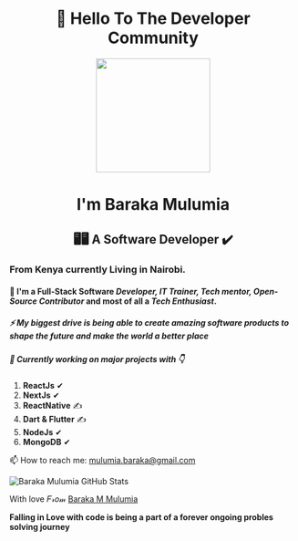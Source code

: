 <h1 align="center">
   👋 Hello To The Developer Community
 </h1>

<div align="center">
   <kbd>
   <img src="https://i.postimg.cc/MKC8dZkZ/baraka-mulumia-denim.jpg" height ="200px"/> 
   </kbd>
</div>



<h1 align="center">
  I'm Baraka Mulumia 
</h1>
<h2 align="center">
  🖥🖥 A Software Developer ✔
</h2>
 
### From Kenya currently Living in Nairobi.
#### 👀  I'm a Full-Stack Software *Developer, IT Trainer, Tech mentor, Open-Source Contributor* and most of all a *Tech Enthusiast*.
##### ⚡  My biggest drive is being able to create amazing software products to shape the future and make the world a better place
##### 🌱  Currently working on major projects with  👇 

  1. **ReactJs**   ✔
  2. **NextJs**  ✔
  3. **ReactNative** ✍️ 
  4. **Dart & Flutter** ✍️ 
  5. **NodeJs** ✔
  6. **MongoDB** ✔



📫 How to reach me: mulumia.baraka@gmail.com

![Baraka Mulumia GitHub Stats](https://github-readme-stats.vercel.app/api?username=iambaraka&show_icons=true&theme=nightowl)


With love 𝐹𝓇𝑜𝓂 [Baraka M Mulumia](https://github.com/iambaraka)

__Falling in Love with code is being a part of a forever ongoing probles solving journey__
